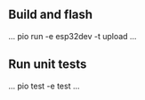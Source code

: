 ## Build and flash
...
pio run -e esp32dev -t upload
...
## Run unit tests
...
pio test -e test
...
